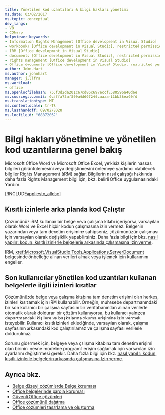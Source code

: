 ```yaml
---
title: Yönetilen kod uzantıları & bilgi hakları yönetimi
ms.date: 02/02/2017
ms.topic: conceptual
dev_langs:
- VB
- CSharp
helpviewer_keywords:
- Information Rights Management [Office development in Visual Studio]
- workbooks [Office development in Visual Studio], restricted permissions
- IRM [Office development in Visual Studio]
- documents [Office development in Visual Studio], restricted permissions
- rights management [Office development in Visual Studio]
- Office documents [Office development in Visual Studio, restricted permissions
author: John-Hart
ms.author: johnhart
manager: jillfra
ms.workload:
- office
ms.openlocfilehash: 753f3d2da201c67cd86c697eccf7580596a40d6e
ms.sourcegitcommit: 6cfffa72af599a9d667249caaaa411bb28ea69fd
ms.translationtype: MT
ms.contentlocale: tr-TR
ms.lasthandoff: 09/02/2020
ms.locfileid: "68872057"
---
```

# <a name="information-rights-management-and-managed-code-extensions-overview"></a>Bilgi hakları yönetimine ve yönetilen kod uzantılarına genel bakış
  Microsoft Office Word ve Microsoft Office Excel, yetkisiz kişilerin hassas bilgileri görüntülemesini veya değiştirmesini önlemeye yardımcı olabilecek bilgiler Rights Management (ıRM) sağlar. Bilgilerin nasıl çalıştığı hakkında daha fazla Rights Management bilgi için, bkz. belirli Office uygulamasındaki Yardım.

 [!INCLUDE[appliesto_alldoc](../vsto/includes/appliesto-alldoc-md.md)]

## <a name="run-code-behind-documents-with-restricted-permissions"></a>Kısıtlı izinlerle arka planda kod Çalıştır
 Çözümünüz ıRM kullanan bir belge veya çalışma kitabı içeriyorsa, varsayılan olarak Word ve Excel hiçbir kodun çalışmasına izin vermez. Belgenin yazarından veya tam denetim erişimine sahipseniz, çözümünüzün çalışması için varsayılan olarak değişiklik yapabilirsiniz. Daha fazla bilgi için bkz. [nasıl yapılır: kodun, kısıtlı izinlerle belgelerin arkasında çalışmasına Izin verme](../vsto/how-to-permit-code-to-run-behind-documents-with-restricted-permissions.md).

 IRM, <xref:Microsoft.VisualStudio.Tools.Applications.ServerDocument> belgesinde önbelleğe alınan verileri almak veya işlemek için kullanımını engeller.

## <a name="end-users-to-restrict-permissions-to-documents-that-use-managed-code-extensions"></a>Son kullanıcılar yönetilen kod uzantıları kullanan belgelerle ilgili izinleri kısıtlar
 Çözümünüzde belge veya çalışma kitabına tam denetim erişimi olan herkes, izinleri kısıtlamak için ıRM kullanabilir. Örneğin, muhasebe departmanındaki bir son kullanıcı bir çalışma sayfasını bir veritabanından alınan verilerle otomatik olarak dolduran bir çözüm kullanıyorsa, bu kullanıcı yalnızca departmandaki kişilere ve başkalarına okuma erişimine izin vermek isteyebilir. Kullanıcı kısıtlı izinleri eklediğinde, varsayılan olarak, çalışma sayfasının arkasındaki kod çalıştırılamaz ve çalışma sayfası verilerle doldurulmaz.

 Sorunu gidermek için, belgeye veya çalışma kitabına tam denetim erişimi olan birinin, nesne modeline programlı erişim sağlamak için varsayılan izin ayarlarını değiştirmesi gerekir. Daha fazla bilgi için bkz. [nasıl yapılır: kodun, kısıtlı izinlerle belgelerin arkasında çalışmasına Izin verme](../vsto/how-to-permit-code-to-run-behind-documents-with-restricted-permissions.md).

## <a name="see-also"></a>Ayrıca bkz.
- [Belge düzeyi çözümlerde Belge koruması](../vsto/document-protection-in-document-level-solutions.md)
- [Office belgelerinde parola koruması](../vsto/password-protection-on-office-documents.md)
- [Güvenli Office çözümleri](../vsto/securing-office-solutions.md)
- [Office çözümünü dağıtma](../vsto/deploying-an-office-solution.md)
- [Office çözümleri tasarlama ve oluşturma](../vsto/designing-and-creating-office-solutions.md)
